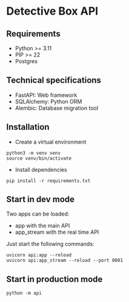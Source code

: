 # Detective Box API

## Requirements

- Python >= 3.11
- PIP >= 22
- Postgres

## Technical specifications

- FastAPI: Web framework
- SQLAlchemy: Python ORM
- Alembic: Database migration tool

## Installation

- Create a virtual environment
```
python3 -m venv venv
source venv/bin/activate
```
- Install dependencies
```
pip install -r requirements.txt
```

## Start in dev mode
Two apps can be loaded:
- app with the main API
- app_stream with the real time API

Just start the following commands:
```
uvicorn api:app --reload
uvicorn api:app_stream --reload --port 8001
```

## Start in production mode
```
python -m api
```